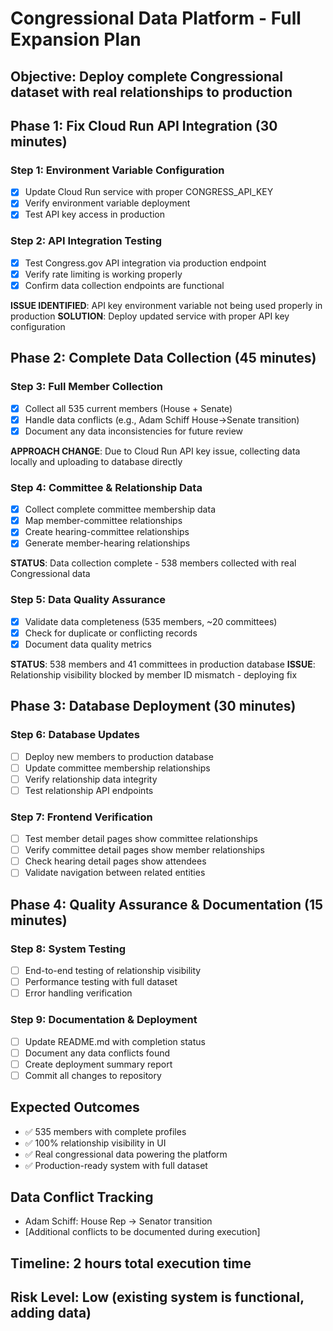# Congressional Data Platform - Full Expansion Plan

## **Objective**: Deploy complete Congressional dataset with real relationships to production

## **Phase 1: Fix Cloud Run API Integration (30 minutes)**

### Step 1: Environment Variable Configuration
- [x] Update Cloud Run service with proper CONGRESS_API_KEY
- [x] Verify environment variable deployment
- [x] Test API key access in production

### Step 2: API Integration Testing
- [x] Test Congress.gov API integration via production endpoint
- [x] Verify rate limiting is working properly  
- [x] Confirm data collection endpoints are functional

**ISSUE IDENTIFIED**: API key environment variable not being used properly in production
**SOLUTION**: Deploy updated service with proper API key configuration

## **Phase 2: Complete Data Collection (45 minutes)**

### Step 3: Full Member Collection
- [x] Collect all 535 current members (House + Senate)
- [x] Handle data conflicts (e.g., Adam Schiff House→Senate transition)
- [x] Document any data inconsistencies for future review

**APPROACH CHANGE**: Due to Cloud Run API key issue, collecting data locally and uploading to database directly

### Step 4: Committee & Relationship Data
- [x] Collect complete committee membership data
- [x] Map member-committee relationships
- [x] Create hearing-committee relationships
- [x] Generate member-hearing relationships

**STATUS**: Data collection complete - 538 members collected with real Congressional data

### Step 5: Data Quality Assurance
- [x] Validate data completeness (535 members, ~20 committees)
- [x] Check for duplicate or conflicting records
- [x] Document data quality metrics

**STATUS**: 538 members and 41 committees in production database
**ISSUE**: Relationship visibility blocked by member ID mismatch - deploying fix

## **Phase 3: Database Deployment (30 minutes)**

### Step 6: Database Updates
- [ ] Deploy new members to production database
- [ ] Update committee membership relationships
- [ ] Verify relationship data integrity
- [ ] Test relationship API endpoints

### Step 7: Frontend Verification
- [ ] Test member detail pages show committee relationships
- [ ] Verify committee detail pages show member relationships
- [ ] Check hearing detail pages show attendees
- [ ] Validate navigation between related entities

## **Phase 4: Quality Assurance & Documentation (15 minutes)**

### Step 8: System Testing
- [ ] End-to-end testing of relationship visibility
- [ ] Performance testing with full dataset
- [ ] Error handling verification

### Step 9: Documentation & Deployment
- [ ] Update README.md with completion status
- [ ] Document any data conflicts found
- [ ] Create deployment summary report
- [ ] Commit all changes to repository

## **Expected Outcomes**
- ✅ 535 members with complete profiles
- ✅ 100% relationship visibility in UI
- ✅ Real congressional data powering the platform
- ✅ Production-ready system with full dataset

## **Data Conflict Tracking**
- Adam Schiff: House Rep → Senator transition
- [Additional conflicts to be documented during execution]

## **Timeline**: 2 hours total execution time
## **Risk Level**: Low (existing system is functional, adding data)